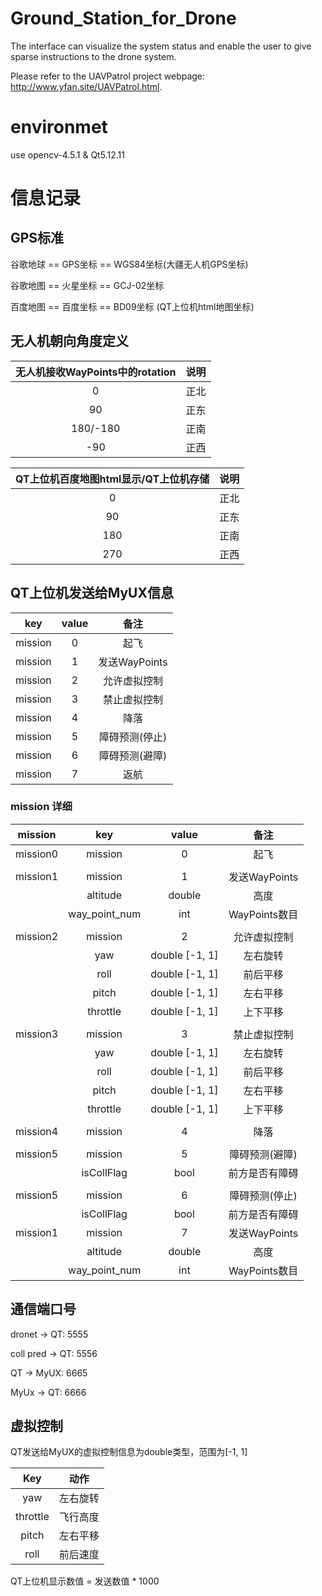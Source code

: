 # Ground_Station_for_Drone
The interface can visualize the system status and enable the user to give sparse instructions to the drone system.

Please refer to the UAVPatrol project webpage: http://www.yfan.site/UAVPatrol.html.

# environmet

use opencv-4.5.1 & Qt5.12.11

# 信息记录

## GPS标准

谷歌地球 == GPS坐标 == WGS84坐标(大疆无人机GPS坐标)

谷歌地图 == 火星坐标 == GCJ-02坐标

百度地图 == 百度坐标 == BD09坐标 (QT上位机html地图坐标)

## 无人机朝向角度定义

|无人机接收WayPoints中的rotation|说明|
|:-:|:-:|
|0|正北|
|90|正东|
|180/-180|正南|
|-90|正西|

|QT上位机百度地图html显示/QT上位机存储|说明|
|:-:|:-:|
|0|正北|
|90|正东|
|180|正南|
|270|正西|

## QT上位机发送给MyUX信息

|key|value|备注|
|:-:|:-:|:-:|
|mission|0|起飞|
|mission|1|发送WayPoints|
|mission|2|允许虚拟控制|
|mission|3|禁止虚拟控制|
|mission|4|降落|
|mission|5|障碍预测(停止)|
|mission|6|障碍预测(避障)|
|mission|7|返航|

### mission 详细
|mission|key|value|备注|
|:-:|:-:|:-:|:-:|
|mission0|mission|0|起飞|
|||||
|mission1|mission|1|发送WayPoints|
||altitude|double|高度|
||way_point_num|int|WayPoints数目|
|||||
|mission2|mission|2|允许虚拟控制|
||yaw|double [-1, 1]|左右旋转|
||roll|double [-1, 1]|前后平移|
||pitch|double [-1, 1]|左右平移|
||throttle|double [-1, 1]|上下平移|
|||||
|mission3|mission|3|禁止虚拟控制|
||yaw|double [-1, 1]|左右旋转|
||roll|double [-1, 1]|前后平移|
||pitch|double [-1, 1]|左右平移|
||throttle|double [-1, 1]|上下平移|
|||||
|mission4|mission|4|降落|
|||||
|mission5|mission|5|障碍预测(避障)|
||isCollFlag|bool|前方是否有障碍|
|||||
|mission5|mission|6|障碍预测(停止)|
||isCollFlag|bool|前方是否有障碍|
|mission1|mission|7|发送WayPoints|
||altitude|double|高度|
||way_point_num|int|WayPoints数目|


## 通信端口号

dronet -> QT: 5555

coll pred -> QT: 5556

QT -> MyUX: 6665

MyUx -> QT: 6666

## 虚拟控制

QT发送给MyUX的虚拟控制信息为double类型，范围为[-1, 1]

|Key|动作|
|:-:|:-:|
|yaw|左右旋转|
|throttle|飞行高度|
|pitch|左右平移|
|roll|前后速度|

QT上位机显示数值 = 发送数值 * 1000
